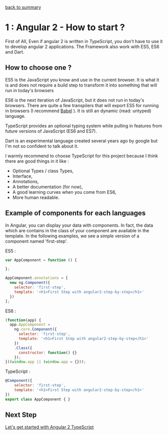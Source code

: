 [back to summary](https://github.com/ByJC/angular2-step-by-step)

# 1 : Angular 2 - How to start ?  

First of All, Even if angular 2 is written in TypeScript, you don't have to use it to develop angular 2 applications. The Framework also work with ES5, ES6 and Dart.

## How to choose one ?

ES5 is the JavaScript you know and use in the current browser. It is what it is and does not require a build step to transform it into something that will run in today's browsers

ES6 is the next iteration of JavaScript, but it does not run in today's browsers. There are quite a few transpilers that will export ES5 for running in browsers (I recommend [Babel](https://babeljs.io/) ). It is still an dynamic (read: untyped) language.

TypeScript provides an optional typing system while pulling in features from future versions of JavaScript (ES6 and ES7).

Dart is an experimental language created several years ago by google but I'm not so confident to talk about it.

I warmly recommend to choose TypeScript for this project because I think there are good things in it like :
* Optional Types / class Types,
* Interface,
* Annotations,
* A better documentation (for now),
* A good learning curves when you come from ES6,
* More human readable.

## Example of components for each languages

In Angular, you can display your data with components. In fact, the data which are contains in the class of your component are available in the template.
In the following examples, we see a simple version of a component named 'first-step'.

ES5 :
```js
var AppComponent = function () {

};

AppComponent.annotations = [
  new ng.Component({
    selector: 'first-step',
    template: '<h1>First Step with angular2-step-by-step</h1>'
  })
];
```

ES6 :
```js
(function(app) {
  app.AppComponent =
    ng.core.Component({
      selector: 'first-step',
      template: '<h1>First Step with angular2-step-by-step</h1>'
    })
    .Class({
      constructor: function() {}
    });
})(window.app || (window.app = {}));
```

TypeScript :
```js
@Component({
    selector: 'first-step',
    template: '<h1>First Step with angular2-step-by-step</h1>'
})
export class AppComponent { }
```

## Next Step

[Let's get started with Angular 2 TypeScript](https://github.com/ByJC/angular2-step-by-step/tree/2-step)
